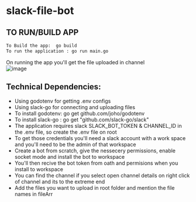 # slack-file-bot


## TO RUN/BUILD APP

 ```sh
 To Build the app:  go build
 To run the application : go run main.go
 ```
 On running the app you'll get the file uploaded in channel<br/>
![image](https://user-images.githubusercontent.com/19289251/160979221-d6c7ef2e-699b-4b01-918c-5026689f8c87.png)

 ## Technical Dependencies:

* Using godotenv for getting .env configs<br/>
* Using slack-go for connecting and uploading files <br/>
* To install godotenv:  go get github.com/joho/godotenv<br/>
* To install slack-go : go get "github.com/slack-go/slack"<br/>
* The application requires slack SLACK_BOT_TOKEN & CHANNEL_ID in the .env file, so create the .env file on root
* To get those credentials you'll need a slack account with a work space and you'll need to be the admin of that workspace
* Create a bot from scratch, give the nessecery permissions, enable socket mode and install the bot to workspace
* You'll then recive the bot token from oath and permisions when you install to workspace
* You can find the channel if you select open channel details on right click of channel and its to the extreme end
* Add the files you want to upload in root folder and mention the file names in fileArr
